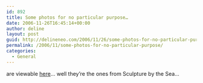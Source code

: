 ```yaml
---
id: 892
title: Some photos for no particular purpose…
date: 2006-11-26T16:45:14+00:00
author: deline
layout: post
guid: http://delineneo.com/2006/11/26/some-photos-for-no-particular-purpose/
permalink: /2006/11/some-photos-for-no-particular-purpose/
categories:
  - General
---
```

are viewable [here](http://delineneo.com/photos/thumbnails.php?album=15)&#8230; well they&#8217;re the ones from Sculpture by the Sea&#8230;
